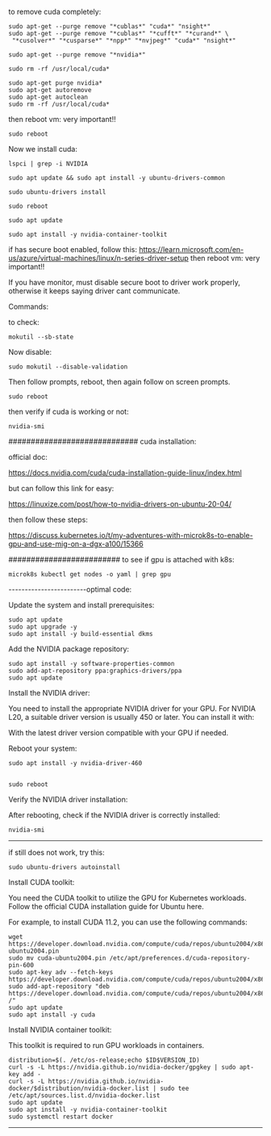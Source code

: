 to remove cuda completely:
```
sudo apt-get --purge remove "*cublas*" "cuda*" "nsight*" 
sudo apt-get --purge remove "*cublas*" "*cufft*" "*curand*" \
 "*cusolver*" "*cusparse*" "*npp*" "*nvjpeg*" "cuda*" "nsight*" 

sudo apt-get --purge remove "*nvidia*"

sudo rm -rf /usr/local/cuda*

sudo apt-get purge nvidia*
sudo apt-get autoremove
sudo apt-get autoclean
sudo rm -rf /usr/local/cuda*

```
then reboot vm: very important!!

```
sudo reboot

```

Now we install cuda:

```
lspci | grep -i NVIDIA

sudo apt update && sudo apt install -y ubuntu-drivers-common

sudo ubuntu-drivers install

sudo reboot

sudo apt update

sudo apt install -y nvidia-container-toolkit
```
if has secure boot enabled, follow this: https://learn.microsoft.com/en-us/azure/virtual-machines/linux/n-series-driver-setup
then reboot vm: very important!!

If you have monitor, must disable secure boot to driver work properly, otherwise it keeps saying driver cant communicate.

Commands:

to check:

```
mokutil --sb-state
```
Now disable:

```
sudo mokutil --disable-validation
```
Then follow prompts, reboot, then again follow on screen prompts.


```
sudo reboot

```

then verify if cuda is working or not:

```
nvidia-smi
```


#############################
cuda installation:

official doc:

https://docs.nvidia.com/cuda/cuda-installation-guide-linux/index.html

but can follow this link for easy:

https://linuxize.com/post/how-to-nvidia-drivers-on-ubuntu-20-04/

then follow these steps:

https://discuss.kubernetes.io/t/my-adventures-with-microk8s-to-enable-gpu-and-use-mig-on-a-dgx-a100/15366

#########################
to see if gpu is attached with k8s:
```
microk8s kubectl get nodes -o yaml | grep gpu
```


------------------------optimal code:

Update the system and install prerequisites:

```
sudo apt update
sudo apt upgrade -y
sudo apt install -y build-essential dkms
```
Add the NVIDIA package repository:
```
sudo apt install -y software-properties-common
sudo add-apt-repository ppa:graphics-drivers/ppa
sudo apt update
```
Install the NVIDIA driver:

You need to install the appropriate NVIDIA driver for your GPU. For NVIDIA L20, a suitable driver version is usually 450 or later. You can install it with:

With the latest driver version compatible with your GPU if needed.

Reboot your system:
```
sudo apt install -y nvidia-driver-460


sudo reboot
```


Verify the NVIDIA driver installation:

After rebooting, check if the NVIDIA driver is correctly installed:

```
nvidia-smi
```
--------------
if still does not work, try this:
```
sudo ubuntu-drivers autoinstall
```
Install CUDA toolkit:

You need the CUDA toolkit to utilize the GPU for Kubernetes workloads. Follow the official CUDA installation guide for Ubuntu here.

For example, to install CUDA 11.2, you can use the following commands:

```
wget https://developer.download.nvidia.com/compute/cuda/repos/ubuntu2004/x86_64/cuda-ubuntu2004.pin
sudo mv cuda-ubuntu2004.pin /etc/apt/preferences.d/cuda-repository-pin-600
sudo apt-key adv --fetch-keys https://developer.download.nvidia.com/compute/cuda/repos/ubuntu2004/x86_64/7fa2af80.pub
sudo add-apt-repository "deb https://developer.download.nvidia.com/compute/cuda/repos/ubuntu2004/x86_64/ /"
sudo apt update
sudo apt install -y cuda
```
Install NVIDIA container toolkit:

This toolkit is required to run GPU workloads in containers.

```
distribution=$(. /etc/os-release;echo $ID$VERSION_ID)
curl -s -L https://nvidia.github.io/nvidia-docker/gpgkey | sudo apt-key add -
curl -s -L https://nvidia.github.io/nvidia-docker/$distribution/nvidia-docker.list | sudo tee /etc/apt/sources.list.d/nvidia-docker.list
sudo apt update
sudo apt install -y nvidia-container-toolkit
sudo systemctl restart docker
```
------------------------------------
